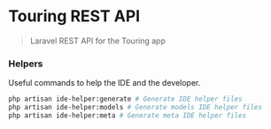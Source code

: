 # Touring REST API

> Laravel REST API for the Touring app

### Helpers

Useful commands to help the IDE and the developer.

```bash
php artisan ide-helper:generate # Generate IDE helper files
php artisan ide-helper:models # Generate models IDE helper files
php artisan ide-helper:meta # Generate meta IDE helper files
```
